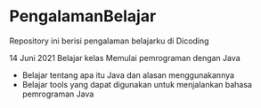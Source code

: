 # PengalamanBelajar
Repository ini berisi pengalaman belajarku di Dicoding

14 Juni 2021
Belajar kelas Memulai pemrograman dengan Java
  * Belajar tentang apa itu Java dan alasan menggunakannya
  * Belajar tools yang dapat digunakan untuk menjalankan bahasa pemrograman Java
